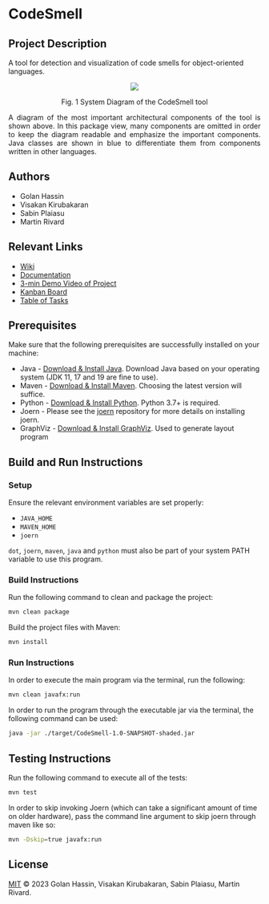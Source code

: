 # CodeSmell

## Project Description

A tool for detection and visualization of code smells for object-oriented languages.

<p align="center">
   <img src="https://user-images.githubusercontent.com/72267229/231621285-a35836f1-3135-45a5-b78f-f59e95df7a89.png">
   <p align="center"> Fig. 1 System Diagram of the CodeSmell tool </p>
   <p align="justify"> A diagram of the most important architectural components of the tool is shown above. In this package view, many components are omitted in order to keep the diagram readable and emphasize the important components. Java classes are shown in blue to differentiate them from components written in other languages. </p>
</p>

## Authors

- Golan Hassin
- Visakan Kirubakaran
- Sabin Plaiasu
- Martin Rivard

## Relevant Links
- [Wiki](https://github.com/vikiru/CodeSmell/wiki)
- [Documentation](https://vikiru.github.io/CodeSmell/jfx/module-summary.html)
- [3-min Demo Video of Project](https://youtu.be/jmKbGEKAe0I)
- [Kanban Board](https://github.com/users/vikiru/projects/2)
- [Table of Tasks](https://github.com/users/vikiru/projects/2/views/5)

## Prerequisites

Make sure that the following prerequisites are successfully installed on your machine:

- Java - [Download & Install Java](https://www.java.com/en/download/manual.jsp). Download Java based on
  your operating system (JDK 11, 17 and 19 are fine to use).
- Maven - [Download & Install Maven](https://maven.apache.org/download.cgi). Choosing the latest version will suffice.
- Python - [Download & Install Python](https://www.python.org/downloads/). Python 3.7+ is required.
- Joern - Please see the [joern](https://github.com/joernio/joern) repository for more details on installing joern.
- GraphViz - [Download & Install GraphViz](https://graphviz.org/download/source/). Used to generate layout program


## Build and Run Instructions

### Setup

Ensure the relevant environment variables are set properly:

- `JAVA_HOME`
- `MAVEN_HOME`
- `joern`

`dot`, `joern`, `maven`, `java` and `python` must also be part of your system PATH variable to use this program.

### Build Instructions

Run the following command to clean and package the project:

```bash
mvn clean package
```

Build the project files with Maven:

```bash
mvn install
```

### Run Instructions

In order to execute the main program via the terminal, run the following:

```bash
mvn clean javafx:run
```

In order to run the program through the executable jar via the terminal, the following command can be used:

```bash
java -jar ./target/CodeSmell-1.0-SNAPSHOT-shaded.jar
```

## Testing Instructions

Run the following command to execute all of the tests:

```bash
mvn test
```

In order to skip invoking Joern (which can take a significant amount of time on older hardware), pass the command line argument to skip joern through maven like so:
```bash
mvn -Dskip=true javafx:run
```

## License
[MIT](https://github.com/vikiru/CodeSmell/blob/main/LICENSE) © 2023 Golan Hassin, Visakan Kirubakaran, Sabin Plaiasu, Martin Rivard.
